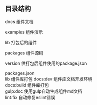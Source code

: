 ## 目录结构  
docs 组件文档

examples 组件演示

lib 打包后的组件

packages 组件源码

version 供打包后组件使用的package.json

packages.json  
  lib 组件库打包
  docs:dev 组件库文档开发环境  
  docs:build 组件库打包  
  gulp:doc 使用gulp自动生成组件md文档  
  lint:fix 自动修复eslint错误  
